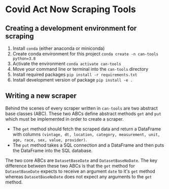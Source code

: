 # Covid Act Now Scraping Tools


## Creating a development environment for scraping

1. Install `conda` (either anaconda or miniconda)
2. Create conda environment for this project `conda create -n can-tools python=3.8`
3. Activate the environment `conda activate can-tools`
4. Move your command line or terminal into the `can-tools` directory
5. Install required packages `pip install -r requirements.txt`
6. Install development version of package `pip install -e .`


## Writing a new scraper

Behind the scenes of every scraper written in `can-tools` are two abstract base
classes (ABC). These two ABCs define abstract methods `get` and `put` which must
be implemented in order to create a scraper.

* The `get` method should fetch the scraped data and return a DataFrame with
  columns `(vintage, dt, location, category, measurement, unit, age, race, sex,
  value, provider)`.
* The `put` method takes a SQL connection and a DataFrame and then puts the
  DataFrame into the SQL database.

The two core ABCs are `DatasetBaseDate` and `DatasetBaseNoDate`. The key
difference between these two ABCs is that the `get` method for `DatasetBaseDate`
expects to receive an argument `date` to it's `get` method whereas
`DatasetBaseNoDate` does not expect any arguments to the `get` method.

